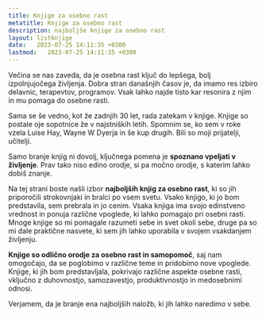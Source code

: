 ```yaml
---
title: Knjige za osebno rast
metatitle: Knjige za osebno rast
description: najboljše knjige za osebno rast
layout: listknjige
date:   2023-07-25 14:11:35 +0300
lastmod:   2023-07-25 14:11:35 +0300
---
```



Večina se nas zaveda, da je osebna rast ključ do lepšega, bolj izpolnjujočega življenja. 
Dobra stran današnjih časov je, da imamo res izbiro delavnic, terapevtov, programov. Vsak lahko najde tisto kar resonira z njim in mu pomaga do osebne rasti. 

Sama se še vedno, kot že zadnjih 30 let, rada zatekam v knjige. Knjige so postale oje sopotnice že v najstniških letih. Spomnim se, ko sem v roke vzela Luise Hay, Wayne W Dyerja in še kup drugih. Bili so moji prijatelji, učitelji. 

Samo branje knjig ni dovolj, ključnega pomena je **spoznano vpeljati v življenje**. Prav tako niso edino orodje, si pa močno orodje, s katerim lahko dobiš znanje. 

Na tej strani boste našli izbor **najboljših knjig za osebno rast**, ki so jih priporočili strokovnjaki in bralci po vsem svetu. Vsako knjigo, ki jo bom predstavila, sem prebrala in jo cenim. Vsaka knjiga ima svojo edinstveno vrednost in ponuja različne vpoglede, ki lahko pomagajo pri osebni rasti. Mnoge knjige so mi pomagale razumeti sebe in svet okoli sebe, druge pa so mi dale praktične nasvete, ki sem jih lahko uporabila v svojem vsakdanjem življenju.

**Knjige so odlično orodje za osebno rast in samopomoč**, saj nam omogočajo, da se poglobimo v različne teme in pridobimo nove vpoglede. Knjige, ki jih bom predstavljala, pokrivajo različne aspekte osebne rasti, vključno z duhovnostjo, samozavestjo, produktivnostjo in medosebnimi odnosi. 

Verjamem, da je branje ena najboljših naložb, ki jih lahko naredimo v sebe. 